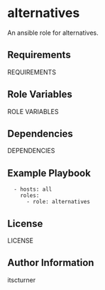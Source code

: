alternatives
============

An ansible role for alternatives.

Requirements
------------

REQUIREMENTS

Role Variables
--------------

ROLE VARIABLES

Dependencies
------------

DEPENDENCIES

Example Playbook
----------------
```
  - hosts: all
    roles:
      - role: alternatives
```

License
-------

LICENSE

Author Information
------------------

itscturner
